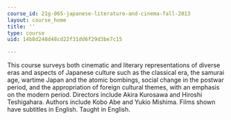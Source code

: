 ```yaml
---
course_id: 21g-065-japanese-literature-and-cinema-fall-2013
layout: course_home
title: ''
type: course
uid: 14b8d248d48cd22f31dd6f29d3be7c15

---
```

This course surveys both cinematic and literary representations of diverse eras and aspects of Japanese culture such as the classical era, the samurai age, wartime Japan and the atomic bombings, social change in the postwar period, and the appropriation of foreign cultural themes, with an emphasis on the modern period. Directors include Akira Kurosawa and Hiroshi Teshigahara. Authors include Kobo Abe and Yukio Mishima. Films shown have subtitles in English. Taught in English.
